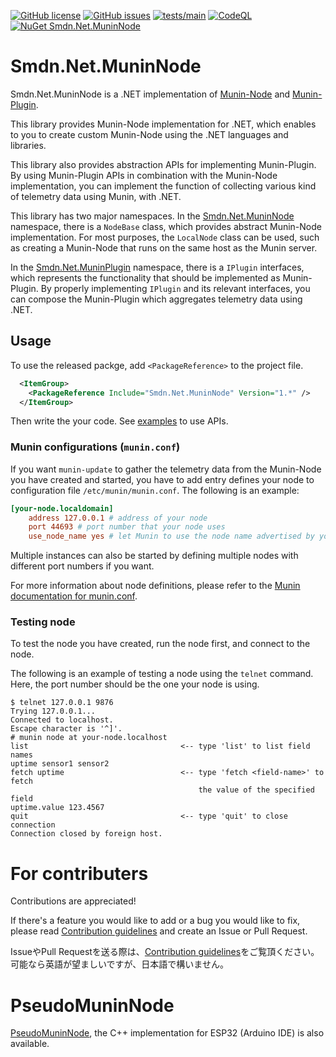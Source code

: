 [![GitHub license](https://img.shields.io/github/license/smdn/Smdn.Net.MuninNode)](https://github.com/smdn/Smdn.Net.MuninNode/blob/main/LICENSE.txt)
[![GitHub issues](https://img.shields.io/github/issues/smdn/Smdn.Net.MuninNode)](https://github.com/smdn/Smdn.Net.MuninNode/issues)
[![tests/main](https://img.shields.io/github/actions/workflow/status/smdn/Smdn.Net.MuninNode/test.yml?branch=main&label=tests%2Fmain)](https://github.com/smdn/Smdn.Net.MuninNode/actions/workflows/test.yml)
[![CodeQL](https://github.com/smdn/Smdn.Net.MuninNode/actions/workflows/codeql-analysis.yml/badge.svg?branch=main)](https://github.com/smdn/Smdn.Net.MuninNode/actions/workflows/codeql-analysis.yml)
[![NuGet Smdn.Net.MuninNode](https://img.shields.io/nuget/v/Smdn.Net.MuninNode.svg)](https://www.nuget.org/packages/Smdn.Net.MuninNode/)

# Smdn.Net.MuninNode
Smdn.Net.MuninNode is a .NET implementation of [Munin-Node](http://guide.munin-monitoring.org/en/latest/node/index.html) and [Munin-Plugin](http://guide.munin-monitoring.org/en/latest/plugin/index.html).

This library provides Munin-Node implementation for .NET, which enables to you to create custom Munin-Node using the .NET languages and libraries.

This library also provides abstraction APIs for implementing Munin-Plugin. By using Munin-Plugin APIs in combination with the Munin-Node implementation, you can implement the function of collecting various kind of telemetry data using Munin, with .NET.

This library has two major namespaces. In the [Smdn.Net.MuninNode](./src/Smdn.Net.MuninNode/Smdn.Net.MuninNode/) namespace, there is a `NodeBase` class, which provides abstract Munin-Node implementation. For most purposes, the `LocalNode` class can be used, such as creating a Munin-Node that runs on the same host as the Munin server.

In the [Smdn.Net.MuninPlugin](./src/Smdn.Net.MuninNode/Smdn.Net.MuninPlugin/) namespace, there is a `IPlugin` interfaces, which represents the functionality that should be implemented as Munin-Plugin. By properly implementing `IPlugin` and its relevant interfaces, you can compose the Munin-Plugin which aggregates telemetry data using .NET.


## Usage
To use the released packge, add `<PackageReference>` to the project file.

```xml
  <ItemGroup>
    <PackageReference Include="Smdn.Net.MuninNode" Version="1.*" />
  </ItemGroup>
```

Then write the your code. See [examples](examples/) to use APIs.

### Munin configurations (`munin.conf`)
If you want `munin-update` to gather the telemetry data from the Munin-Node you have created and started, you have to add entry defines your node to configuration file `/etc/munin/munin.conf`. The following is an example:

```conf
[your-node.localdomain]
    address 127.0.0.1 # address of your node
    port 44693 # port number that your node uses
    use_node_name yes # let Munin to use the node name advertised by your node (optional)
```

Multiple instances can also be started by defining multiple nodes with different port numbers if you want.

For more information about node definitions, please refer to the [Munin documentation for munin.conf](http://guide.munin-monitoring.org/en/latest/reference/munin.conf.html).


### Testing node
To test the node you have created, run the node first, and connect to the node.

The following is an example of testing a node using the `telnet` command. Here, the port number should be the one your node is using.

```
$ telnet 127.0.0.1 9876
Trying 127.0.0.1...
Connected to localhost.
Escape character is '^]'.
# munin node at your-node.localhost
list                                  <-- type 'list' to list field names
uptime sensor1 sensor2
fetch uptime                          <-- type 'fetch <field-name>' to fetch
                                          the value of the specified field
uptime.value 123.4567
quit                                  <-- type 'quit' to close connection
Connection closed by foreign host.
```

# For contributers
Contributions are appreciated!

If there's a feature you would like to add or a bug you would like to fix, please read [Contribution guidelines](./CONTRIBUTING.md) and create an Issue or Pull Request.

IssueやPull Requestを送る際は、[Contribution guidelines](./CONTRIBUTING.md)をご覧頂ください。　可能なら英語が望ましいですが、日本語で構いません。　

# PseudoMuninNode
[PseudoMuninNode](https://github.com/smdn/PseudoMuninNode), the C++ implementation for ESP32 (Arduino IDE) is also available.
